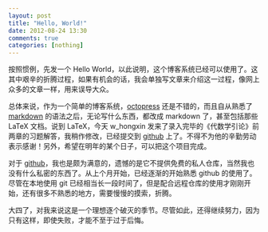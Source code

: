```yaml
---
layout: post
title: "Hello, World!"
date: 2012-08-24 13:30
comments: true
categories: [nothing] 
---
```



按照惯例，先发一个 Hello World，以此说明，这个博客系统已经可以使用了。这其中艰辛的折腾过程，如果有机会的话，我会单独写文章来介绍这一过程，像网上众多的文章一样，用来误导大众。

总体来说，作为一个简单的博客系统，[octopress](http://www.octopress.org/) 还是不错的，而且自从熟悉了 [markdown](http://daringfireball.net/projects/markdown/) 的语法之后，无论写什么东西，都改成 markdown 了，甚至包括那些 LaTeX 文档。说到 LaTeX，今天 w_hongxin 发来了录入完毕的《代数学引论》前两章的习题解答，我稍作修改，已经提交到 [github](https://github.com/haoyun/Solutions-to-Introduction-to-Algebra)
上了。不得不为他的辛勤劳动表示感谢！另外，希望在明年的某个日子，可以把这个项目完成。

对于 [github](http://github.com/haoyun/)，我也是颇为满意的，遗憾的是它不提供免费的私人仓库，当然我也没有什么私密的东西了。从上个月开始，已经逐渐的开始熟悉 github 的使用了。尽管在本地使用 git  已经相当长一段时间了，但是配合远程仓库的使用才刚刚开始，还有很多不熟悉的地方，需要慢慢的摸索，折腾。

大四了，对我来说这是一个理想逐个破灭的季节。尽管如此，还得继续努力，因为只有这样，即使失败，才能不至于过于后悔。
